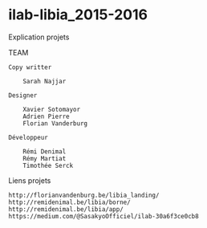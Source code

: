 # ilab-libia_2015-2016

Explication projets




TEAM

	Copy writter

		Sarah Najjar

	Designer
		
		Xavier Sotomayor
		Adrien Pierre
		Florian Vanderburg

	Développeur

		Rémi Denimal
		Rémy Martiat
		Timothée Serck

Liens projets

	http://florianvandenburg.be/libia_landing/
	http://remidenimal.be/libia/borne/
	http://remidenimal.be/libia/app/
	https://medium.com/@SasakyoOfficiel/ilab-30a6f3ce0cb8
